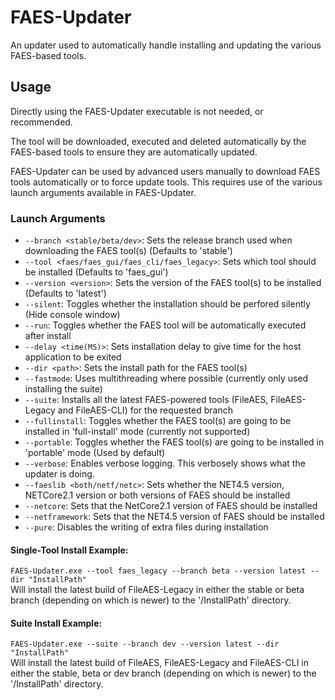 # FAES-Updater
An updater used to automatically handle installing and updating the various FAES-based tools.

## Usage
Directly using the FAES-Updater executable is not needed, or recommended.

The tool will be downloaded, executed and deleted automatically by the FAES-based tools to ensure
they are automatically updated.

FAES-Updater can be used by advanced users manually to download FAES tools automatically or to
force update tools. This requires use of the various launch arguments available in FAES-Updater.

### Launch Arguments 
- `--branch <stable/beta/dev>`: Sets the release branch used when downloading the FAES tool(s) (Defaults to 'stable')
- `--tool <faes/faes_gui/faes_cli/faes_legacy>`: Sets which tool should be installed (Defaults to 'faes_gui')
- `--version <version>`: Sets the version of the FAES tool(s) to be installed (Defaults to 'latest')
- `--silent`: Toggles whether the installation should be perfored silently (Hide console window)
- `--run`: Toggles whether the FAES tool will be automatically executed after install
- `--delay <time(MS)>`: Sets installation delay to give time for the host application to be exited
- `--dir <path>`: Sets the install path for the FAES tool(s)
- `--fastmode`: Uses multithreading where possible (currently only used installing the suite)
- `--suite`: Installs all the latest FAES-powered tools (FileAES, FileAES-Legacy and FileAES-CLI) for the requested branch
- `--fullinstall`: Toggles whether the FAES tool(s) are going to be installed in 'full-install' mode (currently not supported)
- `--portable`: Toggles whether the FAES tool(s) are going to be installed in 'portable' mode (Used by default)
- `--verbose`: Enables verbose logging. This verbosely shows what the updater is doing.
- `--faeslib <both/netf/netc>`: Sets whether the NET4.5 version, NETCore2.1 version or both versions of FAES should be installed
- `--netcore`: Sets that the NetCore2.1 version of FAES should be installed
- `--netframework`: Sets that the NET4.5 version of FAES should be installed
- `--pure`: Disables the writing of extra files during installation

#### Single-Tool Install Example:  
`FAES-Updater.exe --tool faes_legacy --branch beta --version latest --dir "InstallPath"`  
Will install the latest build of FileAES-Legacy in either the stable or beta branch (depending on which is newer) to the '/InstallPath' directory.

#### Suite Install Example:
`FAES-Updater.exe --suite --branch dev --version latest --dir "InstallPath"`  
Will install the latest build of FileAES, FileAES-Legacy and FileAES-CLI in either the stable, beta or dev branch (depending on which is newer) to the '/InstallPath' directory.
